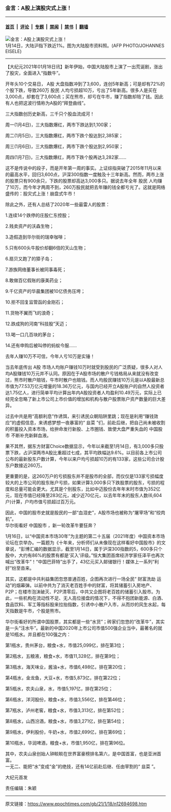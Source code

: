 ### 金言：A股上演股灾式上涨！

---

#### [首页](../../../..?n12694698) &nbsp;|&nbsp; [评论](../../../../../epoch-comment?n12694698) &nbsp;|&nbsp; [专题](../../../../../epoch-special?n12694698) &nbsp;|&nbsp; [禁闻](../../../../../epoch-news?n12694698) &nbsp;|&nbsp; [禁书](../../../../../books?n12694698) &nbsp;|&nbsp; [翻墙](https://github.com/gfw-breaker/nogfw/blob/master/README.md?n12694698)


<div><img alt="金言：A股上演股灾式上涨！" class="attachment-djy_600_400 size-djy_600_400 wp-post-image" src="https://i.epochtimes.com/assets/uploads/2016/02/1507281229382584-600x400.jpg"/>
<div class="caption">
 1月14日，大陆沪指下跌近1%。图为大陆股市资料照。(AFP PHOTO/JOHANNES EISELE)
</div></div><hr/><div class="post_content" id="artbody" itemprop="articleBody">
 <!-- article content begin -->
 <p>
  【大纪元2021年01月18日讯】新年伊始，中国大陆股市上演了一出荒诞剧，涨出了股灾，全面进入“指数牛”。
 </p>
 <p>
  开年头10个交易日，
  <ok href="https://www.epochtimes.com/gb/tag/a%E8%82%A1.html">
   A股
  </ok>
  大盘指数冲到了3,600，连创5年新高；可是却有72%的个股下跌，导致260万
  <ok href="https://www.epochtimes.com/gb/tag/%E8%82%A1%E6%B0%91.html">
   股民
  </ok>
  人均亏损超10万，亏出了5年新高。很多人是买在3,000点，却套在了3,600点；买在熊市，却亏在牛市，赚了指数却陪了钱。因此有人也把这波行情称为A股的“拜登曲线”。
 </p>
 <p>
  三大指数创历史新高，三千只个股血流成河！
 </p>
 <p>
  周一(1月4日)，三大指数爆红，两市下跌达到1,100家；
 </p>
 <p>
  周二(1月5日)，三大指数爆红，两市下跌个股达到2,385家；
 </p>
 <p>
  周三(1月6日)，三大指数爆红，两市下跌个股达到2,950家；
 </p>
 <p>
  周四(1月7日)，三大指数爆红，两市下跌个股再达3,282家……
 </p>
 <p>
  这不是传说中的段子，而是开年第一周的事实。上证综指突破了2015年11月以来的最高水平，回归3,600点，沪深300指数一度触及十三年新高。然而，两市上涨的股票只有900余只，下跌的股票却高达3,000多只。据说去年全年
  <ok href="https://www.epochtimes.com/gb/tag/%E8%82%A1%E6%B0%91.html">
   股民
  </ok>
  人均赚了10万，而今年才两周不到，260万股民就把去年赚的钱全都亏光了。这就是网络盛传的：股灾式上涨！崩盘式牛市！
 </p>
 <p>
  除此之外，还有人总结了2020年一些最雷人的股票：
 </p>
 <p>
  1.连续14个跌停的庄股仁东控股；
 </p>
 <p>
  2.贱卖资产的沃森生物；
 </p>
 <p>
  3.造假造到华尔街的瑞幸咖啡；
 </p>
 <p>
  5.只有600头牛股价却翻6倍的天山生物；
 </p>
 <p>
  6.扇贝又跑了的獐子岛；
 </p>
 <p>
  7.游族网络董事长被同事毒死；
 </p>
 <p>
  8.敢做百亿假账的康美药业；
 </p>
 <p>
  9.千亿资产的华晨集团被10亿债务压垮；
 </p>
 <p>
  10.拒不回复监管函的金刚石；
 </p>
 <p>
  11.货物不翼而飞的浪奇；
 </p>
 <p>
  12.跌成狗的河南“科技股”天迈；
 </p>
 <p>
  13.喝一口几百块的茅台；
 </p>
 <p>
  14.还有申购后被叫停的蚂蚁今服……
 </p>
 <p>
  去年人赚10万不可信，今年人亏10万是实锤！
 </p>
 <p>
  当去年底传出
  <ok href="https://www.epochtimes.com/gb/tag/a%E8%82%A1.html">
   A股
  </ok>
  市场人均账户赚钱10万时就受到股民的广泛质疑，很多人对人均A股赚钱10万元并不认同。原因在于A股市场的散户亏钱格局从来就没有改变过，熊市时散户赔钱，牛市时散户也赔钱。而人均股民赚钱10万元是以A股最新总市值为77.53万亿元增量的18.36万亿元，与国内已经开立A股账户的自然人投资者达1.75亿人，进行简单平均计算出年内A股投资者人均盈利10.49万元，实际上已经完全忽略了新上市公司上市价值的增加和机构与散户股票账户资产数量的巨大差异。
 </p>
 <p>
  过去中共是用“高额利息”作诱饵，来引诱民众朝陷阱里跳；现在是利用“赚钱效应”的虚假信息，来诱惑梦想一夜暴富的“
  <ok href="https://www.epochtimes.com/gb/tag/%E9%9F%AD%E8%8F%9C.html">
   韭菜
  </ok>
  ”们，前赴后继，把自己尚未被收割的积蓄投入资本市场，给拚命发行新股、上市圈钱、致使大盘严重失血的
  <ok href="https://www.epochtimes.com/gb/tag/%E4%B8%AD%E5%9B%BD%E8%82%A1%E5%B8%82.html">
   中国股市
  </ok>
  不断补充新鲜血液。
 </p>
 <p>
  果不其然，据东方财富Choice数据显示，今年以来截至1月14日，有3,000多只股票下跌，占沪深两市A股比重超过七成，其平均跌幅达9.6%。以目前各上市公司公布的最新股东户数计算，今年以来户均亏损超10万的有133家，这些公司合计股东户数接近260万。
 </p>
 <p>
  更重要的是，这260万户的亏损股东并不是股市的全部，而仅仅是133家亏损幅度较大的上市公司的股东账户亏损，如果计算3,000多只下跌股票的股东，亏损的程度和总量可能会更大。尤其是个别股东，比如中迈股份去年年末时市值为352亿元，现在市值已经降至283亿元，减少近70亿元，以去年年末的股东人数(6,604户)计算，户均市值亏损超过百万元。
 </p>
 <p>
  因此，中国的股市史就是股民的一部“血泪史”，A股市场也被称为“屠宰场”和“绞肉机”。
  <br/>
  华尔街看好
  <ok href="https://www.epochtimes.com/gb/tag/%E4%B8%AD%E5%9B%BD%E8%82%A1%E5%B8%82.html">
   中国股市
  </ok>
  ，新一轮改革牛要狂奔？
 </p>
 <p>
  1月16日，以“中国资本市场30年”为主题的第二十五届（2021年度）中国资本市场论坛在京举办。一篇题为《十年来，分析师们从未像现在这样看好中国股市》的文章说，“彭博汇编的数据显示，截至1月14日，属于沪深300指数的5，600多只个股中，大约有86%的股票有都是‘买入’评级。”恒大集团首席经济学家任泽平也再次喊出“改革牛”！“中国巴菲特”出手了，43亿元买入邮储银行！媒体上一系列“利好”纷至沓来。
 </p>
 <p>
  其实，这都是中共利益集团忽悠普通百姓，企图再次进行一场全民“
  <ok href="https://www.epochtimes.com/gb/tag/%E8%B4%A2%E5%AF%8C%E6%B4%97%E5%8A%AB.html">
   财富洗劫
  </ok>
  运动”的烟幕弹。以前中共为了消灭老百姓手中的财富，将其储蓄引入房地产、P2P；在楼市泡沫破灭、P2P清零后，中共又企图将老百姓的储蓄引入股市。为此，一些机构在流动性不足、无人高位接盘的情况下，不得不抱团新能源、白酒、食品饮料、军工等指标股来拉抬指数，引诱中小散户入市，从而炒的风生水起，每天指数是牛市，个股是熊市。
 </p>
 <p>
  华尔街看好的所谓中国股票，其实都是一些“水货”；砖家们忽悠的“改革牛”，其实是一头“注水牛”。最新的中国2020年上市公司市值500强企业当中，最著名的就是10瓶水。并且都在100强之内：
 </p>
 <p>
  第1瓶水，贵州茅台，粮食+水，市值25,099亿，排在第3位；
 </p>
 <p>
  第2瓶水，五粮液，粮食+水，市值11,328亿，排在第9位；
 </p>
 <p>
  第3瓶水，海天味业，酱油+水，市值6,498亿，排在第20位；
 </p>
 <p>
  第4瓶水，金龙鱼，大豆+水，市值5,873亿，排在第22位；
 </p>
 <p>
  第5瓶水，农夫山泉，水，市值5,197亿，排在第25位；
 </p>
 <p>
  第6瓶水，洋河股份，粮食+水，市值3,556亿，排在第46位；
 </p>
 <p>
  第7瓶水，泸州老窖，粮食+水，市值3,313亿，排在第52位；
 </p>
 <p>
  第8瓶水，山西汾酒，粮食+水，市值3,271亿，排在第54位；
 </p>
 <p>
  第9瓶水，伊利股份，牛奶+水，市值2,699亿，排在第69位；
 </p>
 <p>
  第10瓶水，华润啤酒，粮食+水，市值1,950亿，排在第96位。
 </p>
 <p>
  其中，农夫山泉创始人钟睒睒在世界富豪榜排名第六，是中国首富，也是亚洲首富。
  <br/>
  一无二、能把“水”变成“金”的绝技，还有14亿前赴后继、任由宰割的“
  <ok href="https://www.epochtimes.com/gb/tag/%E9%9F%AD%E8%8F%9C.html">
   韭菜
  </ok>
  ”。
 </p>
 <p>
  大纪元首发
 </p>
 <p>
  责任编辑：朱颖
 </p>
 <!-- article content end -->
 <div id="below_article_ad">
 </div>
</div>


---

原文链接：https://www.epochtimes.com/gb/21/1/18/n12694698.htm